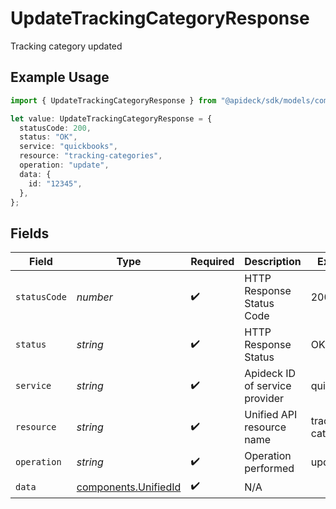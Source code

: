 # UpdateTrackingCategoryResponse

Tracking category updated

## Example Usage

```typescript
import { UpdateTrackingCategoryResponse } from "@apideck/sdk/models/components";

let value: UpdateTrackingCategoryResponse = {
  statusCode: 200,
  status: "OK",
  service: "quickbooks",
  resource: "tracking-categories",
  operation: "update",
  data: {
    id: "12345",
  },
};
```

## Fields

| Field                                                        | Type                                                         | Required                                                     | Description                                                  | Example                                                      |
| ------------------------------------------------------------ | ------------------------------------------------------------ | ------------------------------------------------------------ | ------------------------------------------------------------ | ------------------------------------------------------------ |
| `statusCode`                                                 | *number*                                                     | :heavy_check_mark:                                           | HTTP Response Status Code                                    | 200                                                          |
| `status`                                                     | *string*                                                     | :heavy_check_mark:                                           | HTTP Response Status                                         | OK                                                           |
| `service`                                                    | *string*                                                     | :heavy_check_mark:                                           | Apideck ID of service provider                               | quickbooks                                                   |
| `resource`                                                   | *string*                                                     | :heavy_check_mark:                                           | Unified API resource name                                    | tracking-categories                                          |
| `operation`                                                  | *string*                                                     | :heavy_check_mark:                                           | Operation performed                                          | update                                                       |
| `data`                                                       | [components.UnifiedId](../../models/components/unifiedid.md) | :heavy_check_mark:                                           | N/A                                                          |                                                              |